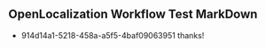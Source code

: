 ## OpenLocalization Workflow Test MarkDown
* 914d14a1-5218-458a-a5f5-4baf09063951 thanks!

<!--HONumber=Dec16_HO1-->


